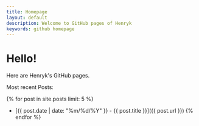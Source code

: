 ```yaml
---
title: Homepage
layout: default
description: Welcome to GitHub pages of Henryk
keywords: github homepage
---
```

# Hello!

Here are Henryk's GitHub pages.

Most recent Posts:

{% for post in site.posts limit: 5 %}
*	[{{ post.date | date: "%m/%d/%Y" }} - {{ post.title }}]({{ post.url }})
{% endfor %}

